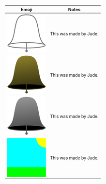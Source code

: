 Emoji|Notes
-----|-----
![Bell Outline](bell_outline.png)|This was made by Jude.
![Bronze Bell](bronze_bell.png)|This was made by Jude.
![Grey Bell](grey_bell.png)|This was made by Jude.
![Outside](outside.png)|This was made by Jude.
